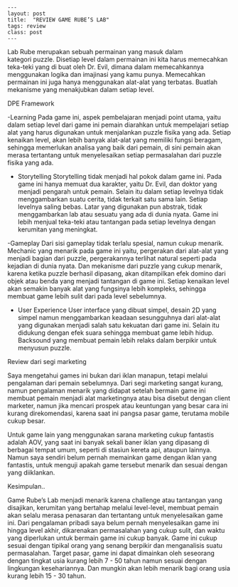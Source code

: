```
---
layout: post
title:  "REVIEW GAME RUBE’S LAB"
tags: review
class: post
---
```

Lab Rube merupakan sebuah permainan yang masuk dalam kategori puzzle. Disetiap level dalam permainan ini kita harus memecahkan teka-teki yang di buat oleh Dr. Evil, dimana dalam memecahkannya menggunakan logika dan imajinasi yang kamu punya. Memecahkan permainan ini juga hanya menggunakan alat-alat yang terbatas. Buatlah mekanisme yang menakjubkan dalam setiap level.

DPE Framework


-Learning
Pada game ini, aspek pembelajaran menjadi point utama, yaitu dalam setiap level dari game ini pemain diarahkan untuk mempelajari setiap alat yang harus digunakan untuk menjalankan puzzle fisika yang ada. Setiap kenaikan level, akan lebih banyak alat-alat yang memiliki fungsi beragam, sehingga memerlukan analisa yang baik dari pemain, di sini pemain akan merasa tertantang untuk menyelesaikan setiap permasalahan dari puzzle fisika yang ada.

- Storytelling
Storytelling tidak menjadi hal pokok dalam game ini. Pada game ini hanya memuat dua karakter, yaitu Dr. Evil, dan doktor yang menjadi pengarah untuk pemain. Selain itu dalam setiap levelnya tidak menggambarkan suatu cerita, tidak terkait satu sama lain. Setiap levelnya saling bebas. Latar yang digunakan pun abstrak, tidak menggambarkan lab atau sesuatu yang ada di dunia nyata. Game ini lebih menjual teka-teki atau tantangan pada setiap levelnya dengan kerumitan yang meningkat.

-Gameplay
Dari sisi gameplay tidak terlalu spesial, namun cukup menarik. Mechanic yang menarik pada game ini yaitu, pergerakan dari alat-alat yang menjadi bagian dari puzzle, pergerakannya terlihat natural seperti pada kejadian di dunia nyata. Dan mekanisme dari puzzle yang cukup menarik, karena ketika puzzle berhasil dipasang, akan ditampilkan efek domino dari objek atau benda yang menjadi tantangan di game ini. Setiap kenaikan level akan semakin banyak alat yang fungsinya lebih kompleks, sehingga membuat game lebih sulit dari pada level sebelumnya. 



- User Experience
User interface yang dibuat simpel, desain 2D yang simpel namun menggambarkan keadaan sesungguhnya dari alat-alat yang digunakan menjadi salah satu kekuatan dari game ini. Selain itu didukung dengan efek suara sehingga membuat game lebih hidup. Backsound yang membuat pemain lebih relaks dalam berpikir untuk menyusun puzzle.



Review dari segi marketing

Saya mengetahui games ini bukan dari iklan manapun, tetapi melalui pengalaman dari pemain sebelumnya. Dari segi marketing sangat kurang, namun pengalaman menarik yang didapat setelah bermain game ini membuat pemain menjadi alat marketingnya atau bisa disebut dengan client marketer, namun jika mencari prospek atau keuntungan yang besar cara ini kurang direkomendasi, karena saat ini pangsa pasar game, terutama mobile cukup besar.

Untuk game lain yang menggunakan sarana marketing cukup fantastis adalah AOV, yang saat ini banyak sekali baner iklan yang dipasang di berbagai tempat umum, seperti di stasiun kereta api, ataupun lainnya. Namun saya sendiri belum pernah memainkan game dengan iklan yang fantastis, untuk menguji apakah game tersebut menarik dan sesuai dengan yang diiklankan.


Kesimpulan..

Game Rube’s Lab menjadi menarik karena challenge atau tantangan yang disajikan, kerumitan yang bertahap melalui level-level, membuat pemain akan selalu merasa penasaran dan tertantang untuk menyelesaikan game ini. Dari pengalaman pribadi saya belum pernah menyelesaikan game ini hingga level akhir, dikarenakan permasalahan yang cukup sulit, dan waktu yang diperlukan untuk bermain game ini cukup banyak. Game ini cukup sesuai dengan tipikal orang yang senang berpikir dan menganalisis suatu permasalahan. Target pasar, game ini dapat dimainkan oleh seseorang dengan tingkat usia kurang lebih 7 - 50 tahun namun sesuai dengan lingkungan kesehariannya. Dan mungkin akan lebih menarik bagi orang usia kurang lebih 15 - 30 tahun.

